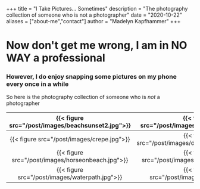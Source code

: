 +++
title = "I Take Pictures... Sometimes"
description = "The photography collection of someone who is not a photographer"
date = "2020-10-22"
aliases = ["about-me","contact"]
author = "Madelyn Kapfhammer"
+++

# Now don't get me wrong, I am in NO WAY a professional

### However, I do enjoy snapping some pictures on my phone every once in a while

So here is the photography collection of someone who is _not_ a photographer

| {{< figure src="/post/images/beachsunset2.jpg">}}| {{< figure src="/post/images/darksunset.jpg">}} | {{< figure src="/post/images/classicsunset.jpg">}} |
| :-----------------: | :--------------: | :-----------------:|
{{< figure src="/post/images/crepe.jpg">}}| {{< figure src="/post/images/dickinsonwinter.jpg">}}| {{< figure src="/post/images/alleghenyice.jpg">}}|
{{< figure src="/post/images/horseonbeach.jpg">}}| {{< figure src="/post/images/cloudsunset.jpg">}}| {{< figure src="/post/images/fallfield.jpg">}}|
{{< figure src="/post/images/waterpath.jpg">}}| {{< figure src="/post/images/fallsun.jpg">}}|{{< figure src="/post/images/fallbranch.jpg">}}|
